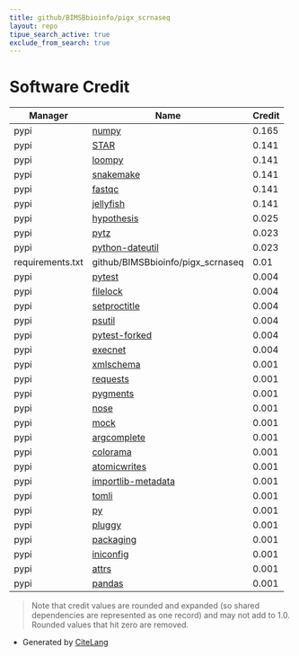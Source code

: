 ```yaml
---
title: github/BIMSBbioinfo/pigx_scrnaseq
layout: repo
tipue_search_active: true
exclude_from_search: true
---
```

# Software Credit

|Manager|Name|Credit|
|-------|----|------|
|pypi|[numpy](https://www.numpy.org)|0.165|
|pypi|[STAR](https://github.com/dbrgn/star)|0.141|
|pypi|[loompy](https://github.com/linnarsson-lab/loompy)|0.141|
|pypi|[snakemake](https://snakemake.readthedocs.io)|0.141|
|pypi|[fastqc](https://github.com/fastqc)|0.141|
|pypi|[jellyfish](http://github.com/jamesturk/jellyfish)|0.141|
|pypi|[hypothesis](https://hypothesis.works)|0.025|
|pypi|[pytz](http://pythonhosted.org/pytz)|0.023|
|pypi|[python-dateutil](https://github.com/dateutil/dateutil)|0.023|
|requirements.txt|github/BIMSBbioinfo/pigx_scrnaseq|0.01|
|pypi|[pytest](https://docs.pytest.org/en/latest/)|0.004|
|pypi|[filelock](https://github.com/tox-dev/py-filelock)|0.004|
|pypi|[setproctitle](https://pypi.org/project/setproctitle)|0.004|
|pypi|[psutil](https://pypi.org/project/psutil)|0.004|
|pypi|[pytest-forked](https://pypi.org/project/pytest-forked)|0.004|
|pypi|[execnet](https://pypi.org/project/execnet)|0.004|
|pypi|[xmlschema](https://pypi.org/project/xmlschema)|0.001|
|pypi|[requests](https://pypi.org/project/requests)|0.001|
|pypi|[pygments](https://pypi.org/project/pygments)|0.001|
|pypi|[nose](https://pypi.org/project/nose)|0.001|
|pypi|[mock](https://pypi.org/project/mock)|0.001|
|pypi|[argcomplete](https://pypi.org/project/argcomplete)|0.001|
|pypi|[colorama](https://pypi.org/project/colorama)|0.001|
|pypi|[atomicwrites](https://pypi.org/project/atomicwrites)|0.001|
|pypi|[importlib-metadata](https://pypi.org/project/importlib-metadata)|0.001|
|pypi|[tomli](https://pypi.org/project/tomli)|0.001|
|pypi|[py](https://pypi.org/project/py)|0.001|
|pypi|[pluggy](https://pypi.org/project/pluggy)|0.001|
|pypi|[packaging](https://pypi.org/project/packaging)|0.001|
|pypi|[iniconfig](https://pypi.org/project/iniconfig)|0.001|
|pypi|[attrs](https://pypi.org/project/attrs)|0.001|
|pypi|[pandas](https://pandas.pydata.org)|0.001|


> Note that credit values are rounded and expanded (so shared dependencies are represented as one record) and may not add to 1.0. Rounded values that hit zero are removed.


- Generated by [CiteLang](https://github.com/vsoch/citelang)
